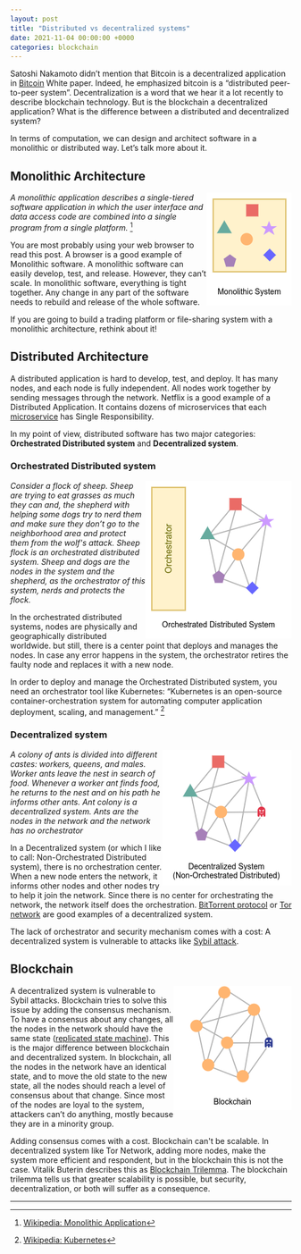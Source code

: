 ```yaml
---
layout: post
title: "Distributed vs decentralized systems"
date: 2021-11-04 00:00:00 +0000
categories: blockchain
---
```


Satoshi Nakamoto didn’t mention that Bitcoin is a decentralized application in [Bitcoin](https://bitcoin.org/bitcoin.pdf) White paper. Indeed, he emphasized bitcoin is a “distributed peer-to-peer system”. Decentralization is a word that we hear it a lot recently to describe blockchain technology. But is the blockchain a decentralized application? What is the difference between a distributed and decentralized system?

In terms of computation, we can design and architect software in a monolithic or distributed way. Let’s talk more about it.

## Monolithic Architecture

<img style="float: right;" alt="Monolithic Architecture"  src="../assets/images/distributed_vs_decentralized-monolithic.png">

_A monolithic application describes a single-tiered software application in which the user interface and data access code are combined into a single program from a single platform._ [^1]

You are most probably using your web browser to read this post. A browser is a good example of Monolithic software. A monolithic software can easily develop, test, and release. However, they can’t scale. In monolithic software, everything is tight together. Any change in any part of the software needs to rebuild and release of the whole software.

If you are going to build a trading platform or file-sharing system with a monolithic architecture, rethink about it!

## Distributed Architecture

A distributed application is hard to develop, test, and deploy. It has many nodes, and each node is fully independent. All nodes work together by sending messages through the network. Netflix is a good example of a Distributed Application. It contains dozens of microservices that each [microservice](https://microservices.io/) has Single Responsibility.

In my point of view, distributed software has two major categories: **Orchestrated Distributed system** and **Decentralized system**.

### Orchestrated Distributed system

<img style="float: right;" alt="Orchestrated Distributed system" src="../assets/images/distributed_vs_decentralized-orchestrated.png">

_Consider a flock of sheep. Sheep are trying to eat grasses as much they can and, the shepherd with helping some dogs try to nerd them and make sure they don’t go to the neighborhood area and protect them from the wolf's attack. Sheep flock is an orchestrated distributed system. Sheep and dogs are the nodes in the system and the shepherd, as the orchestrator of this system, nerds and protects the flock._

In the orchestrated distributed systems, nodes are physically and geographically distributed worldwide. but still, there is a center point that deploys and manages the nodes. In case any error happens in the system, the orchestrator retires the faulty node and replaces it with a new node.

In order to deploy and manage the Orchestrated Distributed system, you need an orchestrator tool like Kubernetes: “Kubernetes is an open-source container-orchestration system for automating computer application deployment, scaling, and management.” [^2]

### Decentralized system

<img style="float: right;"  alt="Decentralized system" src="../assets/images/distributed_vs_decentralized-decentralized.png">

_A colony of ants is divided into different castes: workers, queens, and males. Worker ants leave the nest in search of food. Whenever a worker ant finds food, he returns to the nest and on his path he informs other ants. Ant colony is a decentralized system. Ants are the nodes in the network and the network has no orchestrator_

In a Decentralized system (or which I like to call: Non-Orchestrated Distributed system), there is no orchestration center. When a new node enters the network, it informs other nodes and other nodes try to help it join the network. Since there is no center for orchestrating the network, the network itself does the orchestration. [BitTorrent protocol](https://en.wikipedia.org/wiki/BitTorrent) or [Tor network](<https://en.wikipedia.org/wiki/Tor_(network)>) are good examples of a decentralized system.

The lack of orchestrator and security mechanism comes with a cost: A decentralized system is vulnerable to attacks like [Sybil attack](https://en.wikipedia.org/wiki/Sybil_attack).

## Blockchain

<img style="float: right;" alt="Blockchain" src="../assets/images/distributed_vs_decentralized-blockchain.png">

A decentralized system is vulnerable to Sybil attacks. Blockchain tries to solve this issue by adding the consensus mechanism. To have a consensus about any changes, all the nodes in the network should have the same state ([replicated state machine](https://en.wikipedia.org/wiki/State_machine_replication)). This is the major difference between blockchain and decentralized system. In blockchain, all the nodes in the network have an identical state, and to move the old state to the new state, all the nodes should reach a level of consensus about that change. Since most of the nodes are loyal to the system, attackers can’t do anything, mostly because they are in a minority group.

Adding consensus comes with a cost. Blockchain can't be scalable. In decentralized system like Tor Network, adding more nodes, make the system more efficient and respondent, but in the blockchain this is not the case. Vitalik Buterin describes this as [Blockchain Trilemma](https://vitalik.ca/general/2021/04/07/sharding.html). The blockchain trilemma tells us that greater scalability is possible, but security, decentralization, or both will suffer as a consequence.

---

[^1]: [Wikipedia: Monolithic Application](https://en.wikipedia.org/wiki/Monolithic_application)
[^2]: [Wikipedia: Kubernetes](https://en.wikipedia.org/wiki/Kubernetes)
